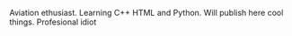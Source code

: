 Aviation ethusiast. Learning C++ HTML and Python. Will publish here cool things. Profesional idiot

<!---
QkPatrykosQk/QkPatrykosQk is a ✨ special ✨ repository because its `README.md` (this file) appears on your GitHub profile.
You can click the Preview link to take a look at your changes.
--->
